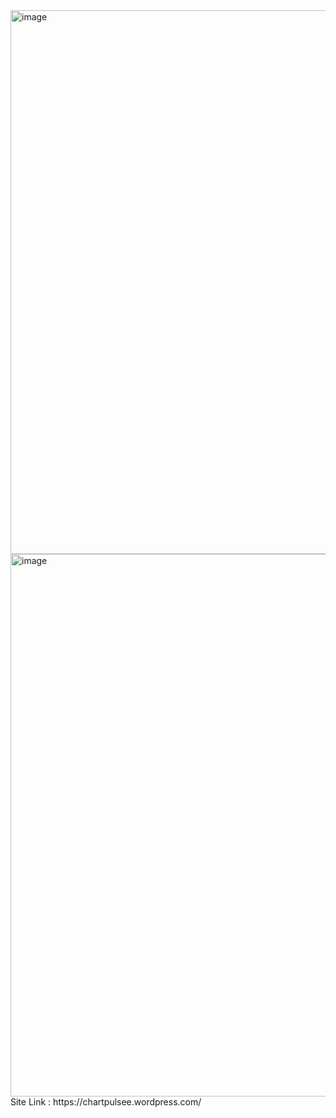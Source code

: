 <img width="1920" height="870" alt="image" src="https://github.com/user-attachments/assets/0a82e466-b427-4e80-ba96-84a8a60380be" />
<img width="1885" height="868" alt="image" src="https://github.com/user-attachments/assets/650c687d-effe-47c2-8a59-1131bc9ed8cd" />
Site Link : https://chartpulsee.wordpress.com/
